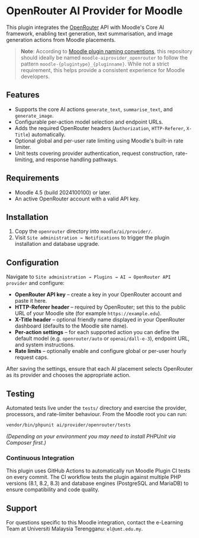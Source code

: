 # OpenRouter AI Provider for Moodle

This plugin integrates the [OpenRouter](https://openrouter.ai/) API with Moodle's Core AI framework, enabling text generation, text summarisation, and image generation actions from Moodle placements.

> **Note**: According to [Moodle plugin naming conventions](https://moodledev.io/general/community/plugincontribution/checklist#code-repository-name), this repository should ideally be named `moodle-aiprovider_openrouter` to follow the pattern `moodle-{plugintype}_{pluginname}`. While not a strict requirement, this helps provide a consistent experience for Moodle developers.

## Features
- Supports the core AI actions `generate_text`, `summarise_text`, and `generate_image`.
- Configurable per-action model selection and endpoint URLs.
- Adds the required OpenRouter headers (`Authorization`, `HTTP-Referer`, `X-Title`) automatically.
- Optional global and per-user rate limiting using Moodle's built-in rate limiter.
- Unit tests covering provider authentication, request construction, rate-limiting, and response handling pathways.

## Requirements
- Moodle 4.5 (build 2024100100) or later.
- An active OpenRouter account with a valid API key.

## Installation
1. Copy the `openrouter` directory into `moodle/ai/provider/`.
2. Visit `Site administration → Notifications` to trigger the plugin installation and database upgrade.

## Configuration
Navigate to `Site administration → Plugins → AI → OpenRouter API provider` and configure:

- **OpenRouter API key** – create a key in your OpenRouter account and paste it here.
- **HTTP-Referer header** – required by OpenRouter; set this to the public URL of your Moodle site (for example `https://example.edu`).
- **X-Title header** – optional friendly name displayed in your OpenRouter dashboard (defaults to the Moodle site name).
- **Per-action settings** – for each supported action you can define the default model (e.g. `openrouter/auto` or `openai/dall-e-3`), endpoint URL, and system instructions.
- **Rate limits** – optionally enable and configure global or per-user hourly request caps.

After saving the settings, ensure that each AI placement selects OpenRouter as its provider and chooses the appropriate action.

## Testing
Automated tests live under the `tests/` directory and exercise the provider, processors, and rate-limiter behaviour. From the Moodle root you can run:

```bash
vendor/bin/phpunit ai/provider/openrouter/tests
```

*(Depending on your environment you may need to install PHPUnit via Composer first.)*

### Continuous Integration
This plugin uses GitHub Actions to automatically run Moodle Plugin CI tests on every commit. The CI workflow tests the plugin against multiple PHP versions (8.1, 8.2, 8.3) and database engines (PostgreSQL and MariaDB) to ensure compatibility and code quality.

## Support
For questions specific to this Moodle integration, contact the e-Learning Team at Universiti Malaysia Terengganu: `el@umt.edu.my`.

